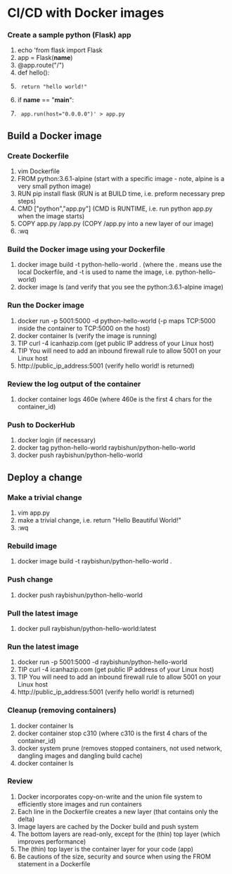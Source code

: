 # CI/CD with Docker images

### Create a sample python (Flask) app
1. echo 'from flask import Flask
1. app = Flask(__name__)
1. @app.route("/")
1. def hello():
1. 		return "hello world!"
1. if __name__ == "__main__":
1. 		app.run(host="0.0.0.0")' > app.py

## Build a Docker image

### Create Dockerfile
1. vim Dockerfile
1. FROM python:3.6.1-alpine	(start with a specific image - note, alpine is a very small python image)
1. RUN pip install flask	(RUN is at BUILD time, i.e. preform necessary prep steps)
1. CMD ["python","app.py"]	(CMD is RUNTIME, i.e. run python app.py when the image starts)
1. COPY app.py /app.py		(COPY /app.py into a new layer of our image)
1. :wq

### Build the Docker image using your Dockerfile
1. docker image build -t python-hello-world .	(where the . means use the local Dockerfile, and -t is used to name the image, i.e. python-hello-world)
1. docker image ls (and verify that you see the python:3.6.1-alpine image)

### Run the Docker image
1. docker run -p 5001:5000 -d python-hello-world (-p maps TCP:5000 inside the container to TCP:5000 on the host)
1. docker container ls (verify the image is running)
1. TIP curl -4 icanhazip.com (get public IP address of your Linux host)
1. TIP You will need to add an inbound firewall rule to allow 5001 on your Linux host
1. http://public_ip_address:5001 (verify hello world! is returned)

### Review the log output of the container
1. docker container logs 460e (where 460e is the first 4 chars for the container_id)

### Push to DockerHub
1. docker login (if necessary)
1. docker tag python-hello-world raybishun/python-hello-world
1. docker push raybishun/python-hello-world

## Deploy a change

### Make a trivial change
1. vim app.py
1. make a trivial change, i.e. return "Hello Beautiful World!"
1. :wq

### Rebuild image
1. docker image build -t raybishun/python-hello-world .

### Push change
1. docker push raybishun/python-hello-world

### Pull the latest image
1. docker pull raybishun/python-hello-world:latest

### Run the latest image
1. docker run -p 5001:5000 -d raybishun/python-hello-world
1. TIP curl -4 icanhazip.com (get public IP address of your Linux host)
1. TIP You will need to add an inbound firewall rule to allow 5001 on your Linux host
1. http://public_ip_address:5001 (verify hello world! is returned)

### Cleanup (removing containers)
1. docker container ls
1. docker container stop c310 (where c310 is the first 4 chars of the container_id)
1. docker system prune (removes stopped containers, not used network, dangling images and dangling build cache)
1. docker container ls

### Review
1. Docker incorporates copy-on-write and the union file system to efficiently store images and run containers
1. Each line in the Dockerfile creates a new layer (that contains only the delta)
1. Image layers are cached by the Docker build and push system
1. The bottom layers are read-only, except for the (thin) top layer (which improves performance)
1. The (thin) top layer is the container layer for your code (app)
1. Be cautions of the size, security and source when using the FROM statement in a Dockerfile